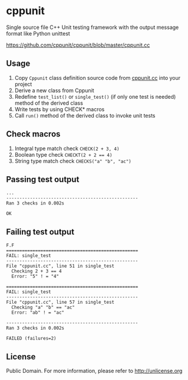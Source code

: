 # cppunit

Single source file C++ Unit testing framework with the output message format like Python unittest

https://github.com/cppunit/cppunit/blob/master/cppunit.cc

## Usage
1. Copy `Cppunit` class definition source code from [cppunit.cc](cppunit.cc) into your project
2. Derive a new class from Cppunit
3. Redefine `test_list()` or `single_test()` (if only one test is needed) method of the derived class
4. Write tests by using CHECK* macros
5. Call `run()` method of the derived class to invoke unit tests

## Check macros

1. Integral type match check `CHECK(2 + 3, 4)`
2. Boolean type check `CHECKT(2 + 2 == 4)`
3. String type match check `CHECKS("a" "b", "ac")`

## Passing test output

```
...
--------------------------------------------------
Ran 3 checks in 0.002s

OK
```

## Failing test output

```
F.F
==================================================
FAIL: single_test
--------------------------------------------------
File "cppunit.cc", line 51 in single_test
  Checking 2 + 3 == 4
  Error: "5" ! = "4"

==================================================
FAIL: single_test
--------------------------------------------------
File "cppunit.cc", line 57 in single_test
  Checking "a" "b" == "ac"
  Error: "ab" ! = "ac"

--------------------------------------------------
Ran 3 checks in 0.002s

FAILED (failures=2)
```

## License
Public Domain. For more information, please refer to <http://unlicense.org>
